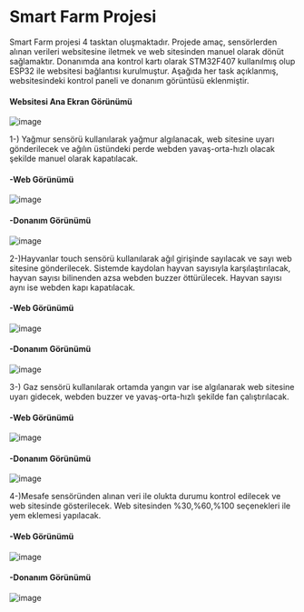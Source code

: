# Smart Farm Projesi
Smart Farm projesi 4 tasktan oluşmaktadır. Projede amaç, sensörlerden alınan verileri websitesine iletmek ve web sitesinden manuel olarak dönüt sağlamaktır. Donanımda ana kontrol kartı olarak STM32F407 kullanılmış olup ESP32 ile websitesi bağlantısı kurulmuştur. Aşağıda her task açıklanmış, websitesindeki kontrol paneli ve donanım görüntüsü eklenmiştir.

#### Websitesi Ana Ekran Görünümü

![image](https://github.com/azimekara/smartfarm-webtek-/blob/main/websitesigorunumu/anaekran.png)

1-) Yağmur sensörü kullanılarak yağmur algılanacak, web sitesine uyarı gönderilecek ve ağılın üstündeki perde webden yavaş-orta-hızlı olacak şekilde manuel olarak kapatılacak.	

#### -Web Görünümü

![image](https://github.com/azimekara/smartfarm-webtek-/blob/main/websitesigorunumu/yagmursensorugorunumu.png)
#### -Donanım Görünümü


![image](https://github.com/azimekara/smartfarm-webtek-/blob/main/fritzingcizimleri/rainsistemifritzing.png)


2-)Hayvanlar touch sensörü kullanılarak ağıl girişinde sayılacak ve sayı web sitesine gönderilecek. Sistemde kaydolan hayvan sayısıyla karşılaştırılacak, hayvan sayısı bilinenden azsa webden buzzer öttürülecek. Hayvan sayısı aynı ise webden kapı kapatılacak.	

#### -Web Görünümü

![image](https://github.com/azimekara/smartfarm-webtek-/blob/main/websitesigorunumu/kap%C4%B1gorunumu.png)

#### -Donanım Görünümü

![image](https://github.com/azimekara/smartfarm-webtek-/blob/main/fritzingcizimleri/touchsistemifritzing.PNG)


3-) Gaz sensörü kullanılarak ortamda yangın var ise algılanarak web sitesine uyarı gidecek, webden buzzer  ve  yavaş-orta-hızlı şekilde fan çalıştırılacak.			

#### -Web Görünümü

![image](https://github.com/azimekara/smartfarm-webtek-/blob/main/websitesigorunumu/yang%C4%B1ngorunumu.png)

#### -Donanım Görünümü

![image](https://github.com/azimekara/smartfarm-webtek-/blob/main/fritzingcizimleri/gazsistemifritzing.PNG)


4-)Mesafe sensöründen alınan veri ile olukta durumu kontrol edilecek ve web sitesinde gösterilecek. Web sitesinden %30,%60,%100 seçenekleri ile yem eklemesi yapılacak.			

#### -Web Görünümü

![image](https://github.com/azimekara/smartfarm-webtek-/blob/main/websitesigorunumu/yemgorunumu.png)

#### -Donanım Görünümü

![image](https://github.com/azimekara/smartfarm-webtek-/blob/main/fritzingcizimleri/mesafesistemifritzing.PNG)



